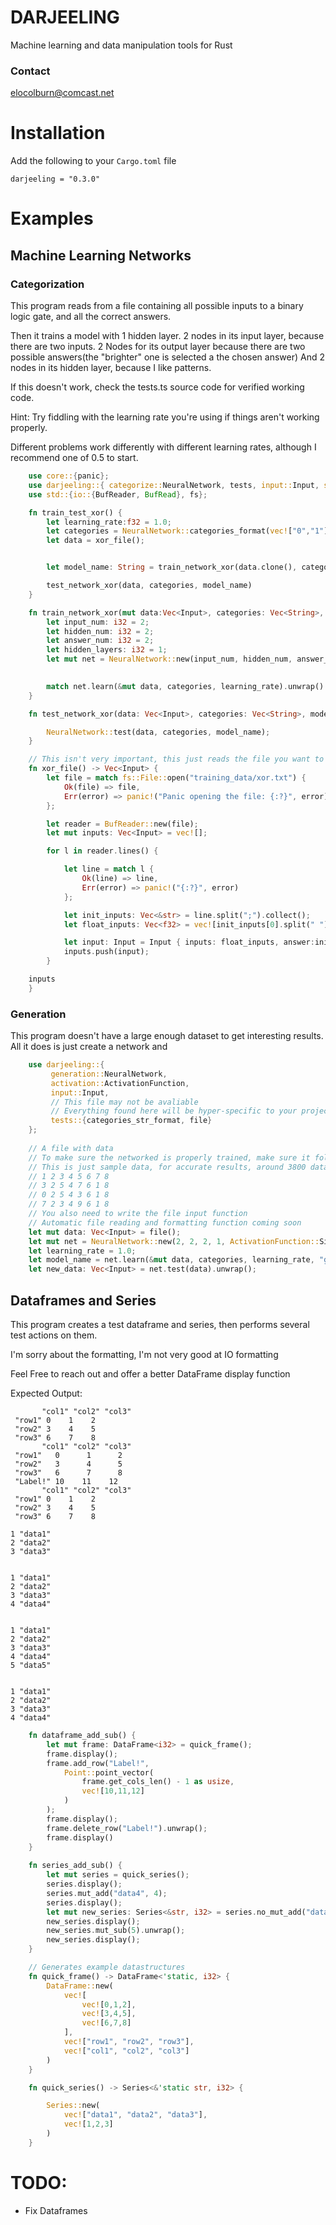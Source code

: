 # DARJEELING
Machine learning and data manipulation tools for Rust

### Contact
elocolburn@comcast.net

# Installation
Add the following to your `Cargo.toml` file
```
darjeeling = "0.3.0"
```

# Examples
## Machine Learning Networks
### Categorization
This program reads from a file containing all possible 
inputs to a binary logic gate, and all the correct answers.

Then it trains a model with 1 hidden layer. 
2 nodes in its input layer, because there are two inputs.
2 Nodes for its output layer because there are two possible answers(the "brighter" one is selected a the chosen answer)
And 2 nodes in its hidden layer, because I like patterns.

If this doesn't work, check the tests.ts source code for verified working code.

Hint: Try fiddling with the learning rate you're using if things aren't working properly.

Different problems work differently with different learning rates, although I recommend one of 0.5 to start.
```rust
    use core::{panic};
    use darjeeling::{ categorize::NeuralNetwork, tests, input::Input, series::Series, dataframe::{DataFrame, Point}};
    use std::{io::{BufReader, BufRead}, fs};

    fn train_test_xor() {
        let learning_rate:f32 = 1.0;
        let categories = NeuralNetwork::categories_format(vec!["0","1"]);
        let data = xor_file();


        let model_name: String = train_network_xor(data.clone(), categories.clone(), learning_rate).unwrap();

        test_network_xor(data, categories, model_name)
    }

    fn train_network_xor(mut data:Vec<Input>, categories: Vec<String>, learning_rate: f32) -> Option<String> {
        let input_num: i32 = 2;
        let hidden_num: i32 = 2;
        let answer_num: i32 = 2;
        let hidden_layers: i32 = 1;
        let mut net = NeuralNetwork::new(input_num, hidden_num, answer_num, hidden_layers);

        
        match net.learn(&mut data, categories, learning_rate).unwrap()
    }

    fn test_network_xor(data: Vec<Input>, categories: Vec<String>, model_name: String) {

        NeuralNetwork::test(data, categories, model_name);
    }

    // This isn't very important, this just reads the file you want to and format it as Inputs
    fn xor_file() -> Vec<Input> {
        let file = match fs::File::open("training_data/xor.txt") {
            Ok(file) => file,
            Err(error) => panic!("Panic opening the file: {:?}", error)
        };

        let reader = BufReader::new(file);
        let mut inputs: Vec<Input> = vec![];

        for l in reader.lines() {

            let line = match l {
                Ok(line) => line,
                Err(error) => panic!("{:?}", error)
            };

            let init_inputs: Vec<&str> = line.split(";").collect();
            let float_inputs: Vec<f32> = vec![init_inputs[0].split(" ").collect::<Vec<&str>>()[0].parse().unwrap(), init_inputs[0].split(" ").collect::<Vec<&str>>()[1].parse().unwrap()];

            let input: Input = Input { inputs: float_inputs, answer:init_inputs.get(init_inputs.len()-1).as_ref().unwrap().to_owned().to_string() };
            inputs.push(input);
        }

    inputs  
    }
```
### Generation

This program doesn't have a large enough dataset to get interesting results.
All it does is just create a network and 
```rust
    use darjeeling::{
         generation::NeuralNetwork,
         activation::ActivationFunction,
         input::Input, 
         // This file may not be avaliable
         // Everything found here will be hyper-specific to your project.
         tests::{categories_str_format, file}
    };
     
    // A file with data
    // To make sure the networked is properly trained, make sure it follows some sort of pattern
    // This is just sample data, for accurate results, around 3800 datapoints is needed
    // 1 2 3 4 5 6 7 8
    // 3 2 5 4 7 6 1 8
    // 0 2 5 4 3 6 1 8
    // 7 2 3 4 9 6 1 8
    // You also need to write the file input function
    // Automatic file reading and formatting function coming soon
    let mut data: Vec<Input> = file();
    let mut net = NeuralNetwork::new(2, 2, 2, 1, ActivationFunction::Sigmoid);
    let learning_rate = 1.0;
    let model_name = net.learn(&mut data, categories, learning_rate, "gen").unwrap();
    let new_data: Vec<Input> = net.test(data).unwrap();
```


## Dataframes and Series
This program creates a test dataframe and series, then performs several test actions on them.

I'm sorry about the formatting, I'm not very good at IO formatting

Feel Free to reach out and offer a better DataFrame display function

Expected Output:
```
       "col1" "col2" "col3" 
 "row1" 0    1    2    
 "row2" 3    4    5    
 "row3" 6    7    8    
       "col1" "col2" "col3" 
 "row1"   0      1      2      
 "row2"   3      4      5      
 "row3"   6      7      8      
 "Label!" 10    11    12    
       "col1" "col2" "col3" 
 "row1" 0    1    2    
 "row2" 3    4    5    
 "row3" 6    7    8

1 "data1"
2 "data2"
3 "data3"


1 "data1"
2 "data2"
3 "data3"
4 "data4"


1 "data1"
2 "data2"
3 "data3"
4 "data4"
5 "data5"


1 "data1"
2 "data2"
3 "data3"
4 "data4"
```
```rust
    fn dataframe_add_sub() {
        let mut frame: DataFrame<i32> = quick_frame();
        frame.display();
        frame.add_row("Label!", 
            Point::point_vector(
                frame.get_cols_len() - 1 as usize, 
                vec![10,11,12]
            )
        );
        frame.display();
        frame.delete_row("Label!").unwrap();
        frame.display()
    }
  
    fn series_add_sub() {
        let mut series = quick_series();
        series.display();
        series.mut_add("data4", 4);
        series.display();
        let mut new_series: Series<&str, i32> = series.no_mut_add("data5", 5);
        new_series.display();
        new_series.mut_sub(5).unwrap();
        new_series.display();
    }

    // Generates example datastructures
    fn quick_frame() -> DataFrame<'static, i32> {
        DataFrame::new(
            vec![
                vec![0,1,2],
                vec![3,4,5],
                vec![6,7,8]
            ],
            vec!["row1", "row2", "row3"],
            vec!["col1", "col2", "col3"]
        )
    }

    fn quick_series() -> Series<&'static str, i32> {

        Series::new(
            vec!["data1", "data2", "data3"],
            vec![1,2,3]
        )
    }
```

# TODO:
- Fix Dataframes
